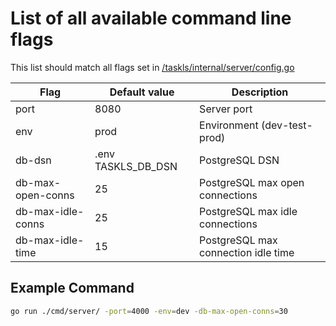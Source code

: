 # List of all available command line flags

This list should match all flags set in [/taskls/internal/server/config.go](../internal/server/config.go)

| Flag              | Default value      | Description                         |
| ----------------- | ------------------ | ----------------------------------- |
| port              | 8080               | Server port                         |
| env               | prod               | Environment (dev-test-prod)         |
| db-dsn            | .env TASKLS_DB_DSN | PostgreSQL DSN                      |
| db-max-open-conns | 25                 | PostgreSQL max open connections     |
| db-max-idle-conns | 25                 | PostgreSQL max idle connections     |
| db-max-idle-time  | 15                 | PostgreSQL max connection idle time |

## Example Command

```sh
go run ./cmd/server/ -port=4000 -env=dev -db-max-open-conns=30
```
